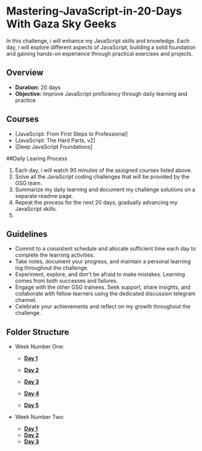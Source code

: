 # Mastering-JavaScript-in-20-Days With Gaza Sky Geeks
In this challenge, i will enhance my JavaScript skills and knowledge. Each day, i will explore different aspects of JavaScript, building a solid foundation and gaining hands-on experience through practical exercises and projects.

## Overview
- **Duration:** 20 days
- **Objective:** Improve JavaScript proficiency through daily learning and practice

## Courses
- [JavaScript: From First Steps to Professional]
- [JavaScript: The Hard Parts, v2]
- [Deep JavaScript Foundations]



##Daily Learing Process
1. Each day, i will watch 90 minutes of the assigned courses listed above.
2. Solve all the JavaScript coding challenges that will be provided by the GSG team.
3. Summarize my daily learning and document my challenge solutions on a separate readme page.
4. Repeat the process for the next 20 days, gradually advancing my JavaScript skills.
5. 


## Guidelines
- Commit to a consistent schedule and allocate sufficient time each day to complete the learning activities.
- Take notes, document your progress, and maintain a personal learning log throughout the challenge.
- Experiment, explore, and don't be afraid to make mistakes. Learning comes from both successes and failures.
- Engage with the other GSG trainees. Seek support, share insights, and collaborate with fellow learners using the dedicated discussion telegram channel.
- Celebrate your achievements and reflect on my growth throughout the challenge.
  
## Folder Structure
+ Week Number One: 
  -  [**Day 1**](https://github.com/Mohammad-taradeh/Mastering-JavaScript-in-20-Days/blob/main/Day1.md)
  -  [**Day 2**](https://github.com/Mohammad-taradeh/Mastering-JavaScript-in-20-Days/blob/main/Day2.md)
  -  [**Day 3**](https://github.com/Mohammad-taradeh/Mastering-JavaScript-in-20-Days/blob/main/Day3.md)
  -  [**Day 4**](https://github.com/Mohammad-taradeh/Mastering-JavaScript-in-20-Days/blob/main/Day4.md)
    
  -  [**Day 5**](https://github.com/Mohammad-taradeh/Mastering-JavaScript-in-20-Days/blob/main/Day5.md)

+ Week Number Two:

    - [**Day 1**](https://github.com/Mohammad-taradeh/Mastering-JavaScript-in-20-Days/blob/main/Day6.md)
    - [**Day 2**](https://github.com/Mohammad-taradeh/Mastering-JavaScript-in-20-Days/blob/main/Day7.md)
    - [**Day 3**](https://github.com/Mohammad-taradeh/Mastering-JavaScript-in-20-Days/blob/main/Day8.md)

